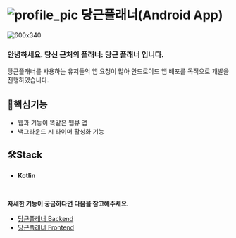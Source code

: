 #  ![profile_pic](https://user-images.githubusercontent.com/110963294/217171052-b6d171f4-2d52-416e-9c14-9adb0e4c597b.png) 당근플래너(Android App)

![600x340](https://user-images.githubusercontent.com/110963294/217157702-6b17cf6f-40f2-4611-9da9-d5e11eadca2d.png)

### 안녕하세요. 당신 근처의 플래너: 당근 플래너 입니다.
당근플래너를 사용하는 유저들의 앱 요청이 많아 안드로이드 앱 배포를 목적으로 개발을 진행하였습니다.

## 🎯핵심기능
- 웹과 기능이 똑같은 웹뷰 앱 
- 백그라운드 시 타이머 활성화 기능


## 🛠️Stack

- **Kotlin**


<br/>

**자세한 기능이 궁금하다면 다음을 참고해주세요.**

- [당근플래너 Backend](https://github.com/DanggeunPlanner/danggeun-planner-BE)
- [당근플래너 Frontend](https://github.com/DanggeunPlanner/danggeun-planner-FE)

